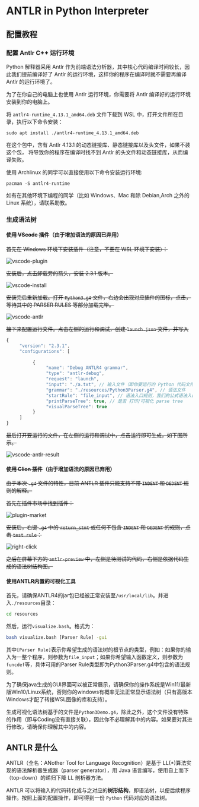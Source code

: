 # ANTLR in Python Interpreter

## 配置教程

### 配置 Antlr C++ 运行环境

Python 解释器采用 Antlr 作为前端语法分析器，其中核心代码编译时间较长，因此我们提前编译好了 Antlr 的运行环境，这样你的程序在编译时就不需要再编译 Antlr 的运行环境了。

为了在你自己的电脑上也使用 Antlr 运行环境，你需要将 Antlr 编译好的运行环境安装到你的电脑上。

将 `antlr4-runtime_4.13.1_amd64.deb` 文件下载到 WSL 中，打开文件所在目录，执行以下命令安装：

```shell
sudo apt install ./antlr4-runtime_4.13.1_amd64.deb
```

在这个包中，含有 Antlr 4.13.1 的动态链接库、静态链接库以及头文件，如果不装这个包，
将导致你的程序在编译时找不到 Antlr 的头文件和动态链接库，从而编译失败。

使用 Archlinux 的同学可以直接使用以下命令安装运行环境:
```shell
pacman -S antlr4-runtime
```

如有在其他环境下编程的同学（比如 Windows、Mac 和除 Debian,Arch 之外的 Linux 系统），请联系助教。

### 生成语法树

#### ~~使用 VScode 插件~~（由于增加语法的原因已弃用）

~~首先在 Windows 环境下安装插件（注意，不要在 WSL 环境下安装）：~~

![vscode-plugin](https://github.com/ACMClassCourse-2023/Python-Interpreter-2023/blob/main/docs/vscode-plugin.png)

~~安装后，点击卸载旁的箭头，安装 2.3.1 版本。~~

![vscode-install](https://github.com/ACMClassCourse-2023/Python-Interpreter-2023/blob/main/docs/vscode-install.png)

~~安装完后重新加载。打开 `Python3.g4` 文件，右边会出现对应插件的图标，点击，等待其中的 PARSER RULES 等部分加载完毕。~~

![vscode-antlr](https://github.com/ACMClassCourse-2023/Python-Interpreter-2023/blob/main/docs/vscode-antlr.png)

~~接下来配置运行文件。点击左侧的运行和调试，创建 `launch.json` 文件，并写入~~

```javascript
{ 
     "version": "2.3.1", 
     "configurations": [ 
     
          { 
               "name": "Debug ANTLR4 grammar", 
               "type": "antlr-debug", 
               "request": "launch", 
               "input": "./a.txt", // 输入文件（即你要运行的 Python 代码文件） 
               "grammar": "./resources/Python3Parser.g4", // 语法文件
               "startRule": "file_input", // 语法入口规则，我们的公式语法入口规则是 file_input
               "printParseTree": true, // 是否 打印/可视化 parse tree 
               "visualParseTree": true 
          } 
     ] 
} 
```

~~最后打开要运行的文件，在左侧的运行和调试中，点击运行即可生成，如下图所示。~~

![vscode-antlr-result](https://github.com/ACMClassCourse-2023/Python-Interpreter-2023/blob/main/docs/vscode-antlr-result.png)

#### ~~使用 Clion 插件~~（由于增加语法的原因已弃用）

~~由于本次 `.g4` 文件的特性，目前 ANTLR 插件只能支持不带 `INDENT` 和 `DEDENT` 规则的解释。~~

~~首先在插件市场中找到插件：~~

![plugin-market](https://github.com/ACMClassCourse-2023/Python-Interpreter-2023/blob/main/docs/plugin-market.png)

~~安装后，右键 `.g4` 中的 `return_stmt` 或任何不包含 `INDENT` 和 `DEDENT` 的规则，点击 `test rule`：~~

![right-click](https://github.com/ACMClassCourse-2023/Python-Interpreter-2023/blob/main/docs/right-click.png)

~~之后在屏幕下方的 `antlr-preview` 中，左侧是待测试的代码，右侧是依据代码生成的语法树结构图。~~

#### 使用ANTLR内置的可视化工具
首先，请确保ANTLR4的jar包已经被正常安装至`/usr/local/lib`。并进入`./resources`目录：

```bash
cd resources
```

然后，运行`visualize.bash`。格式为：

```bash
bash visualize.bash [Parser Rule] -gui
```

其中`[Parser Rule]`表示你希望生成的语法树的根节点的类型，例如：如果你的输入为一整个程序，则参数为`file_input`；如果你希望输入函数定义，则参数为`funcdef`等，具体可用的Parser Rule类型即为Python3Parser.g4中包含的语法规则。

为了确保java生成的GUI界面可以被正常展示，请确保你的操作系统是Win11/最新版Win10/Linux系统，否则你的windows有概率无法正常显示语法树（只有高版本Windows才配了转接WSL图像的库和支持）。

生成可视化语法树基于的文件是`Python3Demo.g4`，除此之外，这个文件没有特殊的作用（即与Coding没有直接关联），因此你不必理解其中的内容。如果要对其进行修改，请确保你理解其中的内容。

## ANTLR 是什么

ANTLR（全名：ANother Tool for Language Recognition）是基于 LL(\*)算法实现的语法解析器生成器（parser generator），用 Java 语言编写，使用自上而下（top-down）的递归下降 LL 剖析器方法。

ANTLR 可以将输入的代码转化成与之对应的**树形结构**，即语法树，以便后续程序操作。按照上面的配置操作，即可得到一份 `Python` 代码对应的语法树。
